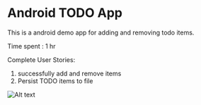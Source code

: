 <h1>Android TODO App</h1>

This is a android demo app for adding and removing todo items. 

Time spent : 1 hr

Complete User Stories:

1. successfully add and remove items
2. Persist TODO items to file

![Alt text](https://github.com/ "TODO.gif")
